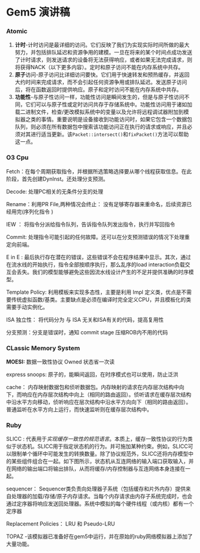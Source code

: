 

# Gem5 演讲稿

### Atomic

1. **计时**-计时访问是最详细的访问。它们反映了我们为实现实际时间所做的最大努力，并包括排队延迟和资源争用的建模。一旦在将来的某个时间点成功发送了计时请求，则发送请求的设备将无法获得响应，或者如果无法完成请求，则将获得NACK（以下更多内容）。定时和原子访问不能在内存系统中共存。
2. **原子**访问-原子访问比详细访问要快。它们用于快速转发和预热缓存，并返回大约时间来完成请求，而不会引起任何资源争用或排队延迟。发送原子访问后，将在函数返回时提供响应。原子和定时访问不能在内存系统中共存。
3. **功能性**-与原子性访问一样，功能性访问是瞬间发生的，但是与原子性访问不同，它们可以与原子性或定时访问共存于存储系统中。功能性访问用于诸如加载二进制文件，检查/更改模拟系统中的变量以及允许将远程调试器附加到模拟器之类的事情。重要说明是设备接收到功能访问时，如果它包含一个数据包队列，则必须在所有数据包中搜索该功能访问正在执行的请求或响应，并且必须对其进行适当更新。该`Packet::intersect()`和`fixPacket()`方法可以帮助这一点。

### O3 Cpu

Fetch：在每个周期获取指令，并根据所选策略选择要从哪个线程获取信息。在此阶段，首先创建DynInst。还处理分支预测。

Decode:  处理PC相关的无条件分支的处理

Rename：利用PR File,两种情况会终止： 没有足够寄存器来重命名，后续资源已经用完(序列化指令 )

IEW ： 将指令分派给指令队列，告诉指令队列发出指令，执行并写回指令

Commit: 处理指令可能引起的任何故障。还可以在分支预测错误的情况下处理重定向前端。

E in E : 最后执行存在潜在的错误，这些错误不会在程序结果中显示。其次，通过在流水线的开始执行，指令全部按顺序执行，那么乱序的load interaction负载交互会丢失。我们的模型能够避免这些因流水线设计产生的不足并提供准确的时序模型。

Template Policy: 利用模板来实现多态性，主要是利用 Impl 定义类，优点是不需要传统虚拟函数/基类。主要缺点是必须在编译时完全定义CPU，并且模板化的类需要手动实例化。

ISA 独立性： 将代码分为 与 ISA 无关和ISA有关的代码，提高复用性

分支预测：分支是错误时，通知 commit stage 压缩ROB内不用的代码

### CLassic Memory System

**MOESI:**  数据一致性协议 Owned 状态省一次读

express snoops: 原子的，能瞬间返回，在时序模式也可以使用，防止泛洪

cache： 内存映射数据包和侦听数据包。内存映射的请求在内存层次结构中向下，而响应在内存层次结构中向上（相同的路由返回）。侦听请求在缓存层次结构中沿水平方向移动，侦听响应在层次结构中沿水平方向向下（相同的路由返回）。普通监听在水平方向上运行，而快速监听则在缓存层次结构中。

### Ruby

SLICC :  代表用于*实现缓存一致性的规范语言*。本质上，缓存一致性协议的行为类似于状态机。SLICC用于指定状态机的行为。并可施加某种约束。例如，SLICC可以限制单个循环中可能发生的转换数量。除了协议规范外，SLICC还将内存模型中的某些组件组合在一起。如下图所示，状态机从互连网络的输入端口获取输入，并在网络的输出端口将输出排队，从而将缓存/内存控制器与互连网络本身连接在一起。

sequencer： Sequencer类负责向处理器子系统（包括缓存和片外内存）提供来自处理器的加载/存储/原子内存请求。当每个内存请求由内存子系统完成时，也会通过定序器将响应发送回处理器。系统中模拟的每个硬件线程（或内核）都有一个定序器

Replacement Policies： LRU 和 Pseudo-LRU

TOPAZ -该模拟器已准备好在gem5中运行，并在原始的ruby网络模拟器上添加了大量功能。



